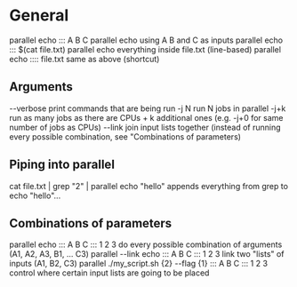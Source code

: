 # General
parallel echo ::: A B C                                             parallel echo using A B and C as inputs
parallel echo ::: $(cat file.txt)                                   parallel echo everything inside file.txt (line-based)
parallel echo :::: file.txt                                         same as above (shortcut)

## Arguments
--verbose                                                           print commands that are being run
-j N                                                                run N jobs in parallel
-j+k                                                                run as many jobs as there are CPUs + k additional ones (e.g. -j+0 for same number of jobs as CPUs)
--link                                                              join input lists together (instead of running every possible combination, see "Combinations of parameters)

## Piping into parallel
cat file.txt | grep "2" | parallel echo "hello"                     appends everything from grep to echo "hello"...

## Combinations of parameters
parallel echo ::: A B C ::: 1 2 3                                   do every possible combination of arguments (A1, A2, A3, B1, ... C3)
parallel --link echo ::: A B C ::: 1 2 3                            link two "lists" of inputs (A1, B2, C3)
parallel ./my_script.sh {2} --flag {1} ::: A B C ::: 1 2 3          control where certain input lists are going to be placed
